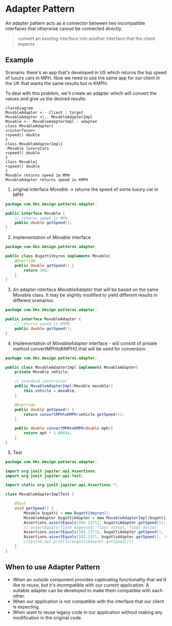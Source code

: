# Adapter Pattern

An adapter pattern acts as a connector between two incompatible interfaces that otherwise cannot be connected directly.

> convert an existing interface into another interface that the client expects

## Example
Scenario: there's an app that's developed in US which returns the top speed of luxury cars in MPH. Now we need to use the same app for our client in the UK that wants the same results but in KMPH.

To deal with this problem, we'll create an adapter which will convert the values and give us the desired results:
```mermaid
classDiagram
MovableAdapter <-- Client : target
MovableAdapter <|.. MovableAdapterImpl
Movable <-- MovableAdapterImpl : adaptee
class MovableAdapter{
<<interface>>
+speed() double
}
class MovableAdapterImpl{
-Movable luxuryCars
+speed() double
}
class Movable{
+speed() double
}
Movable returns speed im MPH
MovableAdapter returns speed in KMPH
```

1. original interface _Movable_ -> returns the speed of some luxury car in MPH

```java
package com.hks.design.patterns.adapter;

public interface Movable {
    // returns speed in MPH
    public double getSpeed();
}

```

2. implementation of _Movable_ interface

```java
package com.hks.design.patterns.adapter;

public class BugattiVeyron implements Movable{
    @Override
    public double getSpeed() {
        return 368;
    }
}

```

3. An adapter interface _MovableAdapter_ that will be based on the same Movable class. It may be slightly modified to yield different results in different scenarios:

```java
package com.hks.design.patterns.adapter;

public interface MovableAdapter {
    // returns speed in KMPH
    public double getSpeed();
}

```

4. Implementation of _MovableAdapter_ interface - will consist of private method convertMPHtoKMPH() that will be used for conversion:

```java
package com.hks.design.patterns.adapter;

public class MovableAdapterImpl implements MovableAdapter{
    private Movable vehicle;

    // standard constructor
    public MovableAdapterImpl(Movable movable){
        this.vehicle = movable;
    }

    @Override
    public double getSpeed() {
        return convertMPHtoKMPH(vehicle.getSpeed());
    }

    public double convertMPHtoKMPH(double mph){
        return mph * 1.60934;
    }
}

```

5. Test

```java
package com.hks.design.patterns.adapter;

import org.junit.jupiter.api.Assertions;
import org.junit.jupiter.api.Test;

import static org.junit.jupiter.api.Assertions.*;

class MovableAdapterImplTest {

    @Test
    void getSpeed() {
        Movable bugatti = new BugattiVeyron();
        MovableAdapter bugattiAdapter = new MovableAdapterImpl(bugatti);
        Assertions.assertEquals(592.23712, bugattiAdapter.getSpeed());
        // assertEquals(float expected, float actual, float delta);
        Assertions.assertEquals(592.23712, bugattiAdapter.getSpeed(), .001);
        Assertions.assertEquals(592.2371, bugattiAdapter.getSpeed(), .001);
        //System.out.println(bugattiAdapter.getSpeed());
    }
}
```

## When to use Adapter Pattern
- When an outside component provides captivating functionality that we'd like to reuse, but it's incompatible with our current application. A suitable adapter can be developed to make them compatible with each other.
- When our application is not compatible with the interface that our client is expecting.
- When want to reuse legacy code in our application without making any modification in the original code.

<!-- https://www.baeldung.com/java-adapter-pattern -->
<!-- https://github.com/eugenp/tutorials/tree/master/patterns-modules/design-patterns-structural -->